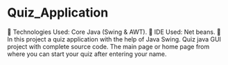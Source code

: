 # Quiz_Application
	Technologies Used: Core Java (Swing & AWT).
	IDE Used: Net beans.
	In this project a quiz application with the help of Java Swing. Quiz java GUI project with complete source code. The main page or home page from where you can start your quiz after entering your name.
